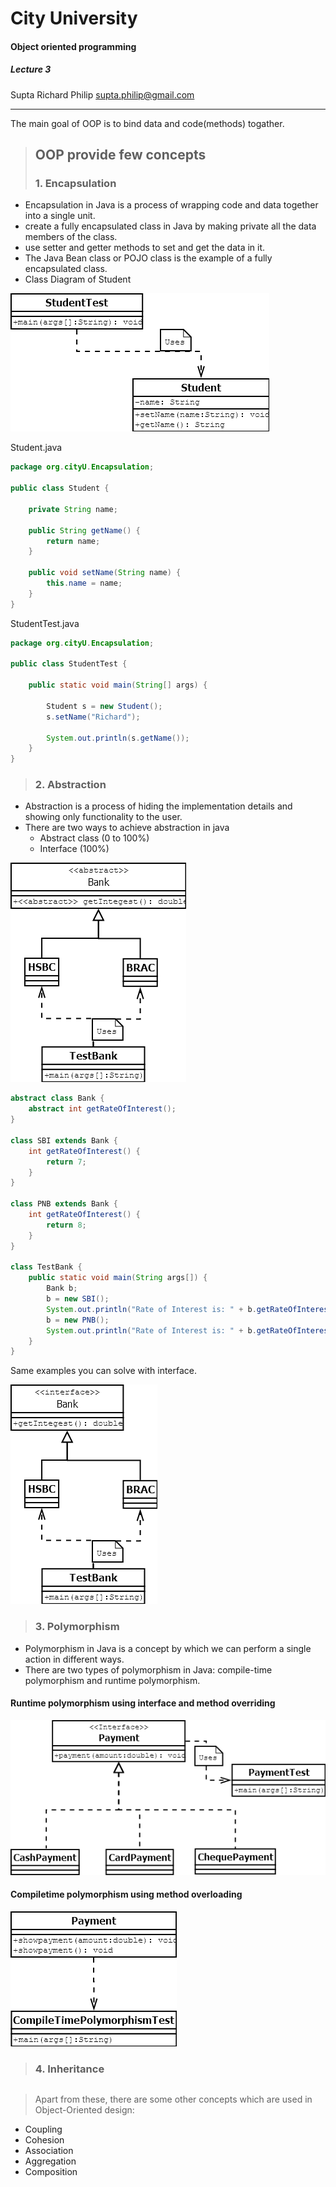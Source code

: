 # City University
#### Object oriented programming
##### Lecture 3
Supta Richard Philip
supta.philip@gmail.com
****


The main goal of OOP is to bind data and code(methods) togather.

> ## OOP provide few concepts
> 
> ### 1.  Encapsulation

* Encapsulation in Java is a process of wrapping code and data together into a single unit.
* create a fully encapsulated class in Java by making private all the data members of the class. 
*  use setter and getter methods to set and get the data in it.
* The Java Bean class or POJO class is the example of a fully encapsulated class.
* Class Diagram of Student

![student class diagram](https://github.com/suptaphilip/Advance-Java-J2EE/raw/J2EE/Student-Class1.png)

Student.java
```java
package org.cityU.Encapsulation;

public class Student {
	
	private String name;

	public String getName() {
		return name;
	}

	public void setName(String name) {
		this.name = name;
	}
}

``` 
StudentTest.java

```java
package org.cityU.Encapsulation;

public class StudentTest {

	public static void main(String[] args) {

		Student s = new Student();
		s.setName("Richard");
		
		System.out.println(s.getName());
	}
}

```
> ### 2.   Abstraction
* Abstraction is a process of hiding the implementation details and showing only functionality to the user.
* There are two ways to achieve abstraction in java
	- Abstract class (0 to 100%)
	- Interface (100%)
	
![Abstaction class diagram](https://github.com/suptaphilip/Advance-Java-J2EE/raw/J2EE/Abstract2.png)	
	
```java
abstract class Bank {
	abstract int getRateOfInterest();
}

class SBI extends Bank {
	int getRateOfInterest() {
		return 7;
	}
}

class PNB extends Bank {
	int getRateOfInterest() {
		return 8;
	}
}

class TestBank {
	public static void main(String args[]) {
		Bank b;
		b = new SBI();
		System.out.println("Rate of Interest is: " + b.getRateOfInterest() + " %");
		b = new PNB();
		System.out.println("Rate of Interest is: " + b.getRateOfInterest() + " %");
	}
}
```
Same examples you can solve with interface.

![Abstaction using Interface](https://github.com/suptaphilip/Advance-Java-J2EE/raw/J2EE/Interface.png)	

> ### 3.   Polymorphism
* Polymorphism in Java is a concept by which we can perform a single action in different ways.
* There are two types of polymorphism in Java: compile-time polymorphism and runtime polymorphism.

#### Runtime polymorphism using interface and method overriding 

![Runtime Polymorphism using Interface](https://github.com/suptaphilip/Advance-Java-J2EE/raw/J2EE/RuntimePolymorphism.png)

#### Compiletime polymorphism using method overloading
![Compiletime Polymorphism using method overloading ](https://github.com/suptaphilip/Advance-Java-J2EE/raw/J2EE/CompileTimePolymorphism.png)
> ### 4.   Inheritance

```java

```

> Apart from these, there are some other concepts which are used in Object-Oriented design:

* Coupling
* Cohesion
* Association
* Aggregation
* Composition
